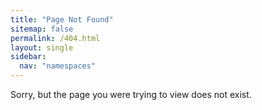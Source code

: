 ```yaml
---
title: "Page Not Found"
sitemap: false
permalink: /404.html
layout: single
sidebar:
  nav: "namespaces"
---
```


Sorry, but the page you were trying to view does not exist.
